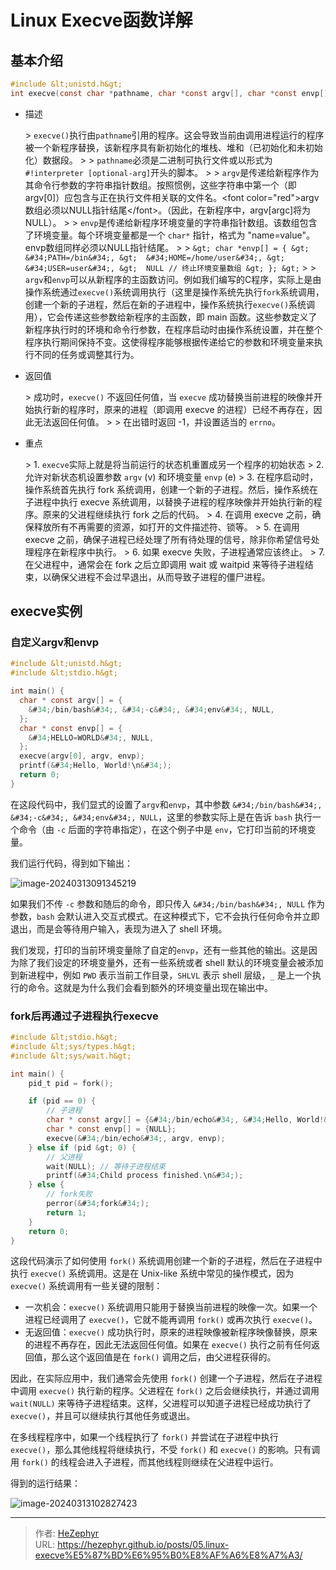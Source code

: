 # Linux Execve函数详解


## 基本介绍

```c
#include &lt;unistd.h&gt;
int execve(const char *pathname, char *const argv[], char *const envp[]);
```

* 描述

	&gt; `execve()`执行由`pathname`引用的程序。这会导致当前由调用进程运行的程序被一个新程序替换，该新程序具有新初始化的堆栈、堆和（已初始化和未初始化）数据段。
	&gt;
	&gt; `pathname`必须是二进制可执行文件或以形式为`#!interpreter [optional-arg]`开头的脚本。
	&gt;
	&gt; `argv`是传递给新程序作为其命令行参数的字符串指针数组。按照惯例，这些字符串中第一个（即argv[0]）应包含与正在执行文件相关联的文件名。&lt;font color=&#34;red&#34;&gt;argv数组必须以NULL指针结尾&lt;/font&gt;。（因此，在新程序中，argv[argc]将为NULL）。
	&gt;
	&gt; `envp`是传递给新程序环境变量的字符串指针数组。该数组包含了环境变量。每个环境变量都是一个 `char*` 指针，格式为 &#34;name=value&#34;。envp数组同样必须以NULL指针结尾。
	&gt;
	&gt; ```
	&gt; char *envp[] = {
	&gt;  &#34;PATH=/bin&#34;,
	&gt;  &#34;HOME=/home/user&#34;,
	&gt;  &#34;USER=user&#34;,
	&gt;  NULL // 终止环境变量数组
	&gt; };
	&gt; ```
	&gt;
	&gt; `argv`和`envp`可以从新程序的主函数访问。例如我们编写的C程序，实际上是由操作系统通过`execve()`系统调用执行（这里是操作系统先执行`fork`系统调用，创建一个新的子进程，然后在新的子进程中，操作系统执行`execve()`系统调用），它会传递这些参数给新程序的主函数，即 main 函数。这些参数定义了新程序执行时的环境和命令行参数，在程序启动时由操作系统设置，并在整个程序执行期间保持不变。这使得程序能够根据传递给它的参数和环境变量来执行不同的任务或调整其行为。

* 返回值

	&gt; 成功时，`execve()` 不返回任何值，当 `execve` 成功替换当前进程的映像并开始执行新的程序时，原来的进程（即调用 execve 的进程）已经不再存在，因此无法返回任何值。
	&gt;
	&gt; 在出错时返回 -1，并设置适当的 `errno`。

* 重点

	&gt; 1. `execve`实际上就是将当前运行的状态机重置成另一个程序的初始状态
	&gt; 2. 允许对新状态机设置参数 `argv` (v) 和环境变量 `envp` (e)
	&gt; 3. 在程序启动时，操作系统首先执行 fork 系统调用，创建一个新的子进程。然后，操作系统在子进程中执行 execve 系统调用，以替换子进程的程序映像并开始执行新的程序。原来的父进程继续执行 fork 之后的代码。
	&gt; 4. 在调用 execve 之前，确保释放所有不再需要的资源，如打开的文件描述符、锁等。
	&gt; 5. 在调用 execve 之前，确保子进程已经处理了所有待处理的信号，除非你希望信号处理程序在新程序中执行。
	&gt; 6. 如果 execve 失败，子进程通常应该终止。
	&gt; 7. 在父进程中，通常会在 fork 之后立即调用 wait 或 waitpid 来等待子进程结束，以确保父进程不会过早退出，从而导致子进程的僵尸进程。

## execve实例

### 自定义argv和envp

```c
#include &lt;unistd.h&gt;
#include &lt;stdio.h&gt;

int main() {
  char * const argv[] = {
    &#34;/bin/bash&#34;, &#34;-c&#34;, &#34;env&#34;, NULL,
  };
  char * const envp[] = {
    &#34;HELLO=WORLD&#34;, NULL,
  };
  execve(argv[0], argv, envp);
  printf(&#34;Hello, World!\n&#34;);
  return 0;
}
```

在这段代码中，我们显式的设置了`argv`和`envp`，其中参数 `&#34;/bin/bash&#34;, &#34;-c&#34;, &#34;env&#34;, NULL`，这里的参数实际上是在告诉 `bash` 执行一个命令（由 `-c` 后面的字符串指定），在这个例子中是 `env`，它打印当前的环境变量。

我们运行代码，得到如下输出：

![image-20240313091345219](https://raw.githubusercontent.com/unique-pure/NewPicGoLibrary/main/img/image-20240313091345219.png)

如果我们不传 `-c` 参数和随后的命令，即只传入 `&#34;/bin/bash&#34;, NULL` 作为参数，`bash` 会默认进入交互式模式。在这种模式下，它不会执行任何命令并立即退出，而是会等待用户输入，表现为进入了 shell 环境。

我们发现，打印的当前环境变量除了自定的`envp`，还有一些其他的输出。这是因为除了我们设定的环境变量外，还有一些系统或者 shell 默认的环境变量会被添加到新进程中，例如 `PWD` 表示当前工作目录，`SHLVL` 表示 shell 层级，`_` 是上一个执行的命令。这就是为什么我们会看到额外的环境变量出现在输出中。

### fork后再通过子进程执行execve

```c
#include &lt;stdio.h&gt;
#include &lt;sys/types.h&gt;
#include &lt;sys/wait.h&gt;

int main() {
    pid_t pid = fork();

    if (pid == 0) {
        // 子进程
        char * const argv[] = {&#34;/bin/echo&#34;, &#34;Hello, World!&#34;, NULL};
        char * const envp[] = {NULL};
        execve(&#34;/bin/echo&#34;, argv, envp);
    } else if (pid &gt; 0) {
        // 父进程
        wait(NULL); // 等待子进程结束
        printf(&#34;Child process finished.\n&#34;);
    } else {
        // fork失败
        perror(&#34;fork&#34;);
        return 1;
    }
    return 0;
}
```

这段代码演示了如何使用 `fork()` 系统调用创建一个新的子进程，然后在子进程中执行 `execve()` 系统调用。这是在 Unix-like 系统中常见的操作模式，因为 `execve()` 系统调用有一些关键的限制：

* 一次机会：`execve()` 系统调用只能用于替换当前进程的映像一次。如果一个进程已经调用了 `execve()`，它就不能再调用 `fork()` 或再次执行 `execve()`。
* 无返回值：`execve()` 成功执行时，原来的进程映像被新程序映像替换，原来的进程不再存在，因此无法返回任何值。如果在 `execve()` 执行之前有任何返回值，那么这个返回值是在 `fork()` 调用之后，由父进程获得的。

因此，在实际应用中，我们通常会先使用 `fork()` 创建一个子进程，然后在子进程中调用 `execve()` 执行新的程序。父进程在 `fork()` 之后会继续执行，并通过调用 `wait(NULL)` 来等待子进程结束。这样，父进程可以知道子进程已经成功执行了 `execve()`，并且可以继续执行其他任务或退出。

在多线程程序中，如果一个线程执行了 `fork()` 并尝试在子进程中执行 `execve()`，那么其他线程将继续执行，不受 `fork()` 和 `execve()` 的影响。只有调用 `fork()` 的线程会进入子进程，而其他线程则继续在父进程中运行。

得到的运行结果：

![image-20240313102827423](https://raw.githubusercontent.com/unique-pure/NewPicGoLibrary/main/img/image-20240313102827423.png)

---

> 作者: [HeZephyr](https://github.com/HeZephyr)  
> URL: https://hezephyr.github.io/posts/05.linux-execve%E5%87%BD%E6%95%B0%E8%AF%A6%E8%A7%A3/  

